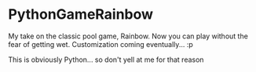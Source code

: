 # PythonGameRainbow

My take on the classic pool game, Rainbow. Now you can play without the fear of getting wet. Customization coming eventually... :p

This is obviously Python... so don't yell at me for that reason
